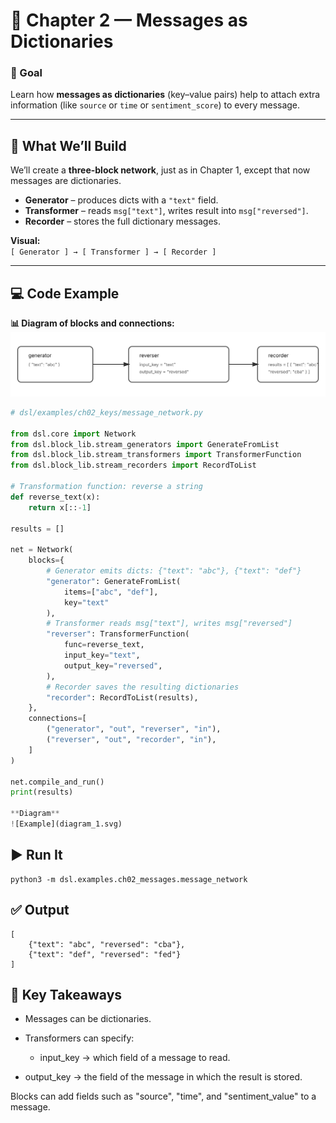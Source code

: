 # 🧩 Chapter 2 — Messages as Dictionaries

### 🎯 Goal
Learn how **messages as dictionaries** (key–value pairs) help to attach extra information (like `source` or `time` or `sentiment_score`) to every message.

---

## 📍 What We’ll Build

We’ll create a **three-block network**, just as in Chapter 1, except that now messages are dictionaries.

- **Generator** – produces dicts with a `"text"` field.  
- **Transformer** – reads `msg["text"]`, writes result into `msg["reversed"]`.  
- **Recorder** – stores the full dictionary messages. 

**Visual:**  
`[ Generator ] → [ Transformer ] → [ Recorder ]`

---


## 💻 Code Example

**📊 Diagram of blocks and connections:**  
![Message Network](diagram_1.svg)

```python
# dsl/examples/ch02_keys/message_network.py

from dsl.core import Network
from dsl.block_lib.stream_generators import GenerateFromList
from dsl.block_lib.stream_transformers import TransformerFunction
from dsl.block_lib.stream_recorders import RecordToList

# Transformation function: reverse a string
def reverse_text(x):
    return x[::-1]

results = []

net = Network(
    blocks={
        # Generator emits dicts: {"text": "abc"}, {"text": "def"}
        "generator": GenerateFromList(
            items=["abc", "def"],
            key="text"
        ),
        # Transformer reads msg["text"], writes msg["reversed"]
        "reverser": TransformerFunction(
            func=reverse_text,
            input_key="text",
            output_key="reversed",
        ),
        # Recorder saves the resulting dictionaries
        "recorder": RecordToList(results),
    },
    connections=[
        ("generator", "out", "reverser", "in"),
        ("reverser", "out", "recorder", "in"),
    ]
)

net.compile_and_run()
print(results)

**Diagram**
![Example](diagram_1.svg)
```

## ▶️ Run It
```
python3 -m dsl.examples.ch02_messages.message_network
```

## ✅ Output
```
[
    {"text": "abc", "reversed": "cba"},
    {"text": "def", "reversed": "fed"}
]
```

## 🧠 Key Takeaways

- Messages can be dictionaries.

- Transformers can specify:

   - input_key → which field of a message to read.

- output_key → the field of the message in which the result is stored.

Blocks can add fields such as "source", "time", and "sentiment_value" to a message.
